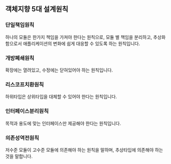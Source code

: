 ## 객체지향 5대 설계원칙

### 단일책임원칙
  하나의 모듈은 한가지 책임을 가져야 한다는 원칙으로, 
  모듈 별 책임을 분리하고, 추상화함으로서 애플리케이션의 변화에 쉽게 대응할 수 있도록 하는 원칙입니다. 

### 개방폐쇄원칙

  확장에는 열려있고, 수정에는 닫혀있어야 하는 원칙입니다.

### 리스코프치환원칙
  하위타입은 상위타입을 대체할 수 있어야 한다는 원칙입니다.


### 인터페이스분리원칙
  목적과 용도에 맞는 인터페이스만 제공해야 한다는 원칙입니다.

### 의존성역전원칙
  저수준 모듈이 고수준 모듈에 의존해야 하는 원칙을 말하며, 추상타입에 의존해야 하는것을 말합니다.